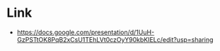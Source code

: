 # Link

- https://docs.google.com/presentation/d/1UuH-GzPSTtOK8PqB2xCsU1TEhLVt0czOyY90kbKIELc/edit?usp=sharing
